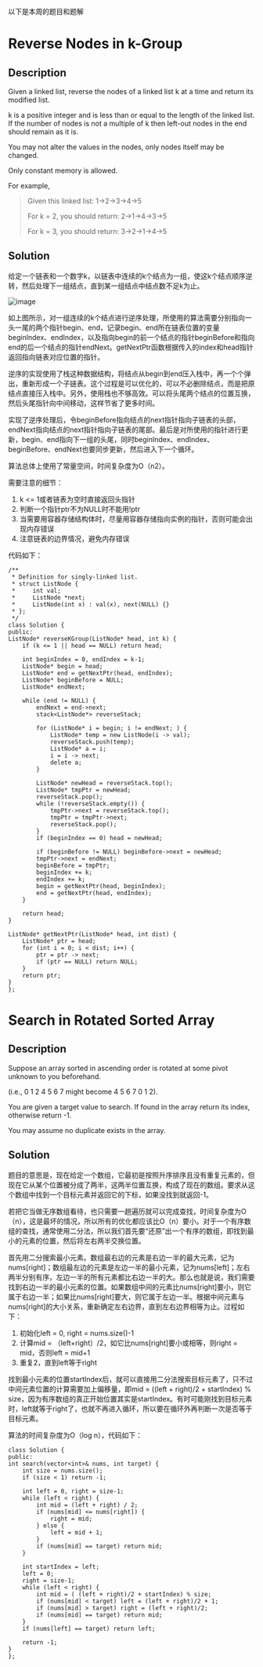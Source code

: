 以下是本周的题目和题解
# Reverse Nodes in k-Group
## Description
Given a linked list, reverse the nodes of a linked list k at a time and return its modified list.

k is a positive integer and is less than or equal to the length of the linked list. If the number of nodes is not a multiple of k then left-out nodes in the end should remain as it is.

You may not alter the values in the nodes, only nodes itself may be changed.

Only constant memory is allowed.

For example,
> Given this linked list: 1->2->3->4->5
>
> For k = 2, you should return: 2->1->4->3->5
>
> For k = 3, you should return: 3->2->1->4->5 
## Solution
给定一个链表和一个数字k，以链表中连续的k个结点为一组，使这k个结点顺序逆转，然后处理下一组结点，直到某一组结点中结点数不足k为止。

![image](https://github.com/Vinsm-L/-WEEK15-LeetCode_Problems/blob/master/linked%20list&ptrs.PNG?raw=true)

如上图所示，对一组连续的k个结点进行逆序处理，所使用的算法需要分别指向一头一尾的两个指针begin、end，记录begin、end所在链表位置的变量beginIndex、endIndex，以及指向begin的前一个结点的指针beginBefore和指向end的后一个结点的指针endNext。getNextPtr函数根据传入的index和head指针返回指向链表对应位置的指针。

逆序的实现使用了栈这种数据结构，将结点从begin到end压入栈中，再一个个弹出，重新形成一个子链表。这个过程是可以优化的，可以不必删除结点，而是把原结点直接压入栈中。另外，使用栈也不够高效。可以将头尾两个结点的位置互换，然后头尾指针向中间移动，这样节省了更多时间。

实现了逆序处理后，令beginBefore指向结点的next指针指向子链表的头部，endNext指向结点的next指针指向子链表的尾部。最后是对所使用的指针进行更新，begin、end指向下一组的头尾，同时beginIndex、endIndex、beginBefore、endNext也要同步更新，然后进入下一个循环。

算法总体上使用了常量空间，时间复杂度为O（n2）。

需要注意的细节：
1. k <= 1或者链表为空时直接返回头指针
2. 判断一个指针ptr不为NULL时不能用!ptr
3. 当需要用容器存储结构体时，尽量用容器存储指向实例的指针，否则可能会出现内存错误
4. 注意链表的边界情况，避免内存错误

代码如下：

    /**
     * Definition for singly-linked list.
     * struct ListNode {
     *     int val;
     *     ListNode *next;
     *     ListNode(int x) : val(x), next(NULL) {}
     * };
     */
    class Solution {
    public:
    ListNode* reverseKGroup(ListNode* head, int k) {
        if (k <= 1 || head == NULL) return head;

        int beginIndex = 0, endIndex = k-1;
        ListNode* begin = head;
        ListNode* end = getNextPtr(head, endIndex);
        ListNode* beginBefore = NULL;
        ListNode* endNext;

        while (end != NULL) {
        	endNext = end->next;
        	stack<ListNode*> reverseStack;

        	for (ListNode* i = begin; i != endNext; ) {
        		ListNode* temp = new ListNode(i -> val);
        		reverseStack.push(temp);
        		ListNode* a = i;
        		i = i -> next;
        		delete a;
        	}

        	ListNode* newHead = reverseStack.top();
        	ListNode* tmpPtr = newHead;
        	reverseStack.pop();
        	while (!reverseStack.empty()) {
        		tmpPtr->next = reverseStack.top();
        		tmpPtr = tmpPtr->next;
        		reverseStack.pop();
        	}
        	if (beginIndex == 0) head = newHead;

        	if (beginBefore != NULL) beginBefore->next = newHead;
        	tmpPtr->next = endNext;
        	beginBefore = tmpPtr;
        	beginIndex += k;
        	endIndex += k;
        	begin = getNextPtr(head, beginIndex);
        	end = getNextPtr(head, endIndex);
        }

        return head;
    }

    ListNode* getNextPtr(ListNode* head, int dist) {
    	ListNode* ptr = head;
    	for (int i = 0; i < dist; i++) {
    		ptr = ptr -> next;
    		if (ptr == NULL) return NULL;
    	}
    	return ptr;
    }
    };

# Search in Rotated Sorted Array
## Description
Suppose an array sorted in ascending order is rotated at some pivot unknown to you beforehand.

(i.e., 0 1 2 4 5 6 7 might become 4 5 6 7 0 1 2).

You are given a target value to search. If found in the array return its index, otherwise return -1.

You may assume no duplicate exists in the array.
## Solution
题目的意思是，现在给定一个数组，它最初是按照升序排序且没有重复元素的，但现在它从某个位置被分成了两半，这两半位置互换，构成了现在的数组。要求从这个数组中找到一个目标元素并返回它的下标，如果没找到就返回-1。

若把它当做无序数组看待，也只需要一趟遍历就可以完成查找，时间复杂度为O（n），这是最坏的情况，所以所有的优化都应该比O（n）要小。对于一个有序数组的查找，通常使用二分法，所以我们首先要“还原”出一个有序的数组，即找到最小的元素的位置，然后将左右两半交换位置。

首先用二分搜索最小元素。数组最右边的元素是右边一半的最大元素，记为nums[right]；数组最左边的元素是左边一半的最小元素，记为nums[left]；左右两半分别有序，左边一半的所有元素都比右边一半的大。那么也就是说，我们需要找到右边一半的最小元素的位置。如果数组中间的元素比nums[right]要小，则它属于右边一半；如果比nums[right]要大，则它属于左边一半。根据中间元素与nums[right]的大小关系，重新确定左右边界，直到左右边界相等为止。过程如下：
1. 初始化left = 0, right = nums.size()-1
2. 计算mid = （left+right）/2，如它比nums[right]要小或相等，则right = mid，否则left = mid+1
3. 重复2，直到left等于right

找到最小元素的位置startIndex后，就可以直接用二分法搜索目标元素了，只不过中间元素位置的计算需要加上偏移量，即mid = ((left + right)/2 + startIndex) % size，因为有序数组的真正开始位置其实是startIndex。有时可能刚找到目标元素时，left就等于right了，也就不再进入循环，所以要在循环外再判断一次是否等于目标元素。

算法的时间复杂度为O（log n），代码如下：

    class Solution {
    public:
    int search(vector<int>& nums, int target) {
        int size = nums.size();
        if (size < 1) return -1;

        int left = 0, right = size-1;
        while (left < right) {
        	int mid = (left + right) / 2;
        	if (nums[mid] <= nums[right]) {
        		right = mid;
        	} else {
        		left = mid + 1;
        	}
        	if (nums[mid] == target) return mid;
        }

        int startIndex = left;
        left = 0;
        right = size-1;
        while (left < right) {
        	int mid = ( (left + right)/2 + startIndex) % size;
        	if (nums[mid] < target) left = (left + right)/2 + 1;
        	if (nums[mid] > target) right = (left + right)/2;
        	if (nums[mid] == target) return mid;
        }
        if (nums[left] == target) return left;

        return -1;
    }
    };
